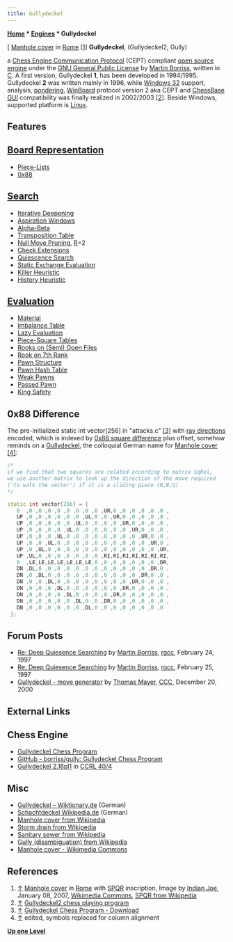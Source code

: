 ```yaml
---
title: Gullydeckel
---
```

**[Home](Home "Home") * [Engines](Engines "Engines") * Gullydeckel**

\[ [Manhole cover](https://en.wikipedia.org/wiki/Manhole_cover) in [Rome](https://en.wikipedia.org/wiki/Rome) <a id="cite-note-1" href="#cite-ref-1">[1]</a>
**Gullydeckel**, (Gullydeckel2, Gully)

a [Chess Engine Communication Protocol](Chess_Engine_Communication_Protocol "Chess Engine Communication Protocol") (CEPT) compliant [open source engine](Category:Open_Source "Category:Open Source") under the [GNU General Public License](Free_Software_Foundation#GPL "Free Software Foundation") by [Martin Borriss](Martin_Borriss "Martin Borriss"), written in [C](C "C"). A first version, Gullydeckel **1**, has been developed in 1994/1995. Gullydeckel **2** was written mainly in 1996, while [Windows 32](Windows "Windows") support, analysis, [pondering](Pondering "Pondering"), [WinBoard](WinBoard "WinBoard") protocol version 2 aka CEPT and [ChessBase GUI](</ChessBase_(Database)#GUI> "ChessBase (Database)") compatibility was finally realized in 2002/2003 <a id="cite-note-2" href="#cite-ref-2">[2]</a>. Beside Windows, supported platform is [Linux](Linux "Linux").

## Features

## [Board Representation](Board_Representation "Board Representation")

- [Piece-Lists](Piece-Lists "Piece-Lists")
- [0x88](0x88 "0x88")

## [Search](Search "Search")

- [Iterative Deepening](Iterative_Deepening "Iterative Deepening")
- [Aspiration Windows](Aspiration_Windows "Aspiration Windows")
- [Alpha-Beta](Alpha-Beta "Alpha-Beta")
- [Transposition Table](Transposition_Table "Transposition Table")
- [Null Move Pruning](Null_Move_Pruning "Null Move Pruning"), [R](Depth_Reduction_R "Depth Reduction R")=2
- [Check Extensions](Check_Extensions "Check Extensions")
- [Quiescence Search](Quiescence_Search "Quiescence Search")
- [Static Exchange Evaluation](Static_Exchange_Evaluation "Static Exchange Evaluation")
- [Killer Heuristic](Killer_Heuristic "Killer Heuristic")
- [History Heuristic](History_Heuristic "History Heuristic")

## [Evaluation](Evaluation "Evaluation")

- [Material](Material "Material")
- [Imbalance Table](Material_Tables "Material Tables")
- [Lazy Evaluation](Lazy_Evaluation "Lazy Evaluation")
- [Piece-Square Tables](Piece-Square_Tables "Piece-Square Tables")
- [Rooks on (Semi) Open Files](Rook_on_Open_File "Rook on Open File")
- [Rook on 7th Rank](Rook_on_Seventh "Rook on Seventh")
- [Pawn Structure](Pawn_Structure "Pawn Structure")
- [Pawn Hash Table](Pawn_Hash_Table "Pawn Hash Table")
- [Weak Pawns](Weak_Pawns "Weak Pawns")
- [Passed Pawn](Passed_Pawn "Passed Pawn")
- [King Safety](King_Safety "King Safety")

## 0x88 Difference

The pre-initialized static int vector[256] in "attacks.c" <a id="cite-note-3" href="#cite-ref-3">[3]</a> with [ray directions](Direction#RayDirections "Direction") encoded, which is indexed by [0x88 square difference](0x88#SquareRelations "0x88") plus offset, somehow reminds on a [Gullydeckel](https://de.wikipedia.org/wiki/Schachtdeckel), the colloquial German name for [Manhole cover](https://en.wikipedia.org/wiki/Manhole_cover) <a id="cite-note-4" href="#cite-ref-4">[4]</a>:

```C++
/*
if we find that two squares are related according to matrix SqRel,
we use another matrix to look up the direction of the move required
('to walk the vector') if it is a sliding piece (R,B,Q)
*/

static int vector[256] = {
   0  ,0 ,0 ,0 ,0 ,0 ,0 ,0 ,0 ,UR,0 ,0 ,0 ,0 ,0 ,0 ,
   UP ,0 ,0 ,0 ,0 ,0 ,0 ,UL,0 ,0 ,UR,0 ,0 ,0 ,0 ,0 ,
   UP ,0 ,0 ,0 ,0 ,0 ,UL,0 ,0 ,0 ,0 ,UR,0 ,0 ,0 ,0 ,
   UP ,0 ,0 ,0 ,0 ,UL,0 ,0 ,0 ,0 ,0 ,0 ,UR,0 ,0 ,0 ,
   UP ,0 ,0 ,0 ,UL,0 ,0 ,0 ,0 ,0 ,0 ,0 ,0 ,UR,0 ,0 ,
   UP ,0 ,0 ,UL,0 ,0 ,0 ,0 ,0 ,0 ,0 ,0 ,0 ,0 ,UR,0 ,
   UP ,0 ,UL,0 ,0 ,0 ,0 ,0 ,0 ,0 ,0 ,0 ,0 ,0 ,0 ,UR,
   UP ,UL,0 ,0 ,0 ,0 ,0 ,0 ,0 ,RI,RI,RI,RI,RI,RI,RI,
   0  ,LE,LE,LE,LE,LE,LE,LE,0 ,0 ,0 ,0 ,0 ,0 ,0 ,DR,
   DN ,DL,0 ,0 ,0 ,0 ,0 ,0 ,0 ,0 ,0 ,0 ,0 ,0 ,DR,0 ,
   DN ,0 ,DL,0 ,0 ,0 ,0 ,0 ,0 ,0 ,0 ,0 ,0 ,DR,0 ,0 ,
   DN ,0 ,0 ,DL,0 ,0 ,0 ,0 ,0 ,0 ,0 ,0 ,DR,0 ,0 ,0 ,
   DN ,0 ,0 ,0 ,DL,0 ,0 ,0 ,0 ,0 ,0 ,DR,0 ,0 ,0 ,0 ,
   DN ,0 ,0 ,0 ,0 ,DL,0 ,0 ,0 ,0 ,DR,0 ,0 ,0 ,0 ,0 ,
   DN ,0 ,0 ,0 ,0 ,0 ,DL,0 ,0 ,DR,0 ,0 ,0 ,0 ,0 ,0 ,
   DN ,0 ,0 ,0 ,0 ,0 ,0 ,DL,0 ,0 ,0 ,0 ,0 ,0 ,0 ,0
 };

```

## Forum Posts

- [Re: Deep Quiesence Searching](https://groups.google.com/d/msg/rec.games.chess.computer/b7AtuVY4reE/7bWjK9x3v6kJ) by [Martin Borriss](Martin_Borriss "Martin Borriss"), [rgcc](Computer_Chess_Forums "Computer Chess Forums"), February 24, 1997
- [Re: Deep Quiesence Searching](https://groups.google.com/d/msg/rec.games.chess.computer/b7AtuVY4reE/fxkqPXwkaQIJ) by [Martin Borriss](Martin_Borriss "Martin Borriss"), [rgcc](Computer_Chess_Forums "Computer Chess Forums"), February 25, 1997
- [Gullydeckel - move generator](https://www.stmintz.com/ccc/index.php?id=145760) by [Thomas Mayer](Thomas_Mayer "Thomas Mayer"), [CCC](CCC "CCC"), December 20, 2000

## External Links

## Chess Engine

- [Gullydeckel Chess Program](http://borriss.com/)
- [GitHub - borriss/gully: Gullydeckel Chess Program](https://github.com/borriss/gully)
- [Gullydeckel 2.16pl1](http://www.computerchess.org.uk/ccrl/404/cgi/engine_details.cgi?print=Details&each_game=1&eng=Gullydeckel%202.16pl1) in [CCRL 40/4](CCRL "CCRL")

## Misc

- [Gullydeckel – Wiktionary.de](https://de.wiktionary.org/wiki/Gullydeckel) (German)
- [Schachtdeckel Wikipedia.de](https://de.wikipedia.org/wiki/Schachtdeckel) (German)
- [Manhole cover from Wikipedia](https://en.wikipedia.org/wiki/Manhole_cover)
- [Storm drain from Wikipedia](https://en.wikipedia.org/wiki/Storm_drain)
- [Sanitary sewer from Wikipedia](https://en.wikipedia.org/wiki/Sanitary_sewer)
- [Gully (disambiguation) from Wikipedia](https://en.wikipedia.org/wiki/Gully_%28disambiguation%29)
- [Manhole cover - Wikimedia Commons](https://commons.wikimedia.org/wiki/Manhole_cover)

## References

1. <a id="cite-ref-1" href="#cite-note-1">↑</a> [Manhole cover](https://en.wikipedia.org/wiki/Manhole_cover) in [Rome](https://en.wikipedia.org/wiki/Rome) with [SPQR](https://en.wikipedia.org/wiki/SPQR) inscription, Image by [Indian Joe](https://en.wikipedia.org/wiki/User:Indian_Joe), January 08, 2007, [Wikimedia Commons](https://en.wikipedia.org/wiki/Wikimedia_Commons), [SPQR from Wikipedia](https://en.wikipedia.org/wiki/SPQR)
1. <a id="cite-ref-2" href="#cite-note-2">↑</a> [Gullydeckel2 chess playing program](http://borriss.com/g2/RELEASE)
1. <a id="cite-ref-3" href="#cite-note-3">↑</a> [Gullydeckel Chess Program - Download](http://borriss.com/)
1. <a id="cite-ref-4" href="#cite-note-4">↑</a> edited, symbols replaced for column alignment

**[Up one Level](Engines "Engines")**

